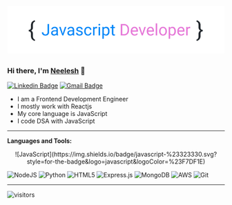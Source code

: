 <h1 align="center">
  <img src="https://raw.githubusercontent.com/neeleshio/neeleshio/master/neelesh(1).png" alt="Markdownify" width="600">
</h1>

### Hi there, I'm [Neelesh](http://neeleshio.dev) 👋 

[![Linkedin Badge](https://img.shields.io/badge/-neeleshio-blue?style=flat-square&logo=Linkedin&logoColor=white&link=https://www.linkedin.com/in/neeleshio)](https://www.linkedin.com/in/neeleshio) [![Gmail Badge](https://img.shields.io/badge/-neeleshiodev@gmail.com-c14438?style=flat-square&logo=Gmail&logoColor=white&link=mailto:neeleshiodev@gmail.com)](mailto:neeleshiodev@gmail.com)

<ul>
  <li>I am a Frontend Development Engineer</li>
  <li>I mostly work with Reactjs</li>
  <li>My core language is JavaScript</li>
  <li>I code DSA with JavaScript</li>
</ul>
  
<hr/>

**Languages and Tools:**  

<p align="center">
![JavaScript](https://img.shields.io/badge/javascript-%23323330.svg?style=for-the-badge&logo=javascript&logoColor=%23F7DF1E) 
</p>

![NodeJS](https://img.shields.io/badge/node.js-%2343853D.svg?style=for-the-badge&logo=node.js&logoColor=white) ![Python](https://img.shields.io/badge/python-%2314354C.svg?style=for-the-badge&logo=python&logoColor=white) ![HTML5](https://img.shields.io/badge/html5-%23E34F26.svg?style=for-the-badge&logo=html5&logoColor=white) ![Express.js](https://img.shields.io/badge/express.js-%23404d59.svg?style=for-the-badge&logo=express&logoColor=%2361DAFB) ![MongoDB](https://img.shields.io/badge/MongoDB-%234ea94b.svg?style=for-the-badge&logo=mongodb&logoColor=white) ![AWS](https://img.shields.io/badge/AWS-%23FF9900.svg?style=for-the-badge&logo=amazon-aws&logoColor=white) ![Git](https://img.shields.io/badge/git-%23F05033.svg?style=for-the-badge&logo=git&logoColor=white)

<hr/>

![visitors](https://visitor-badge.laobi.icu/badge?page_id=neeleshio.visitor-badge)

